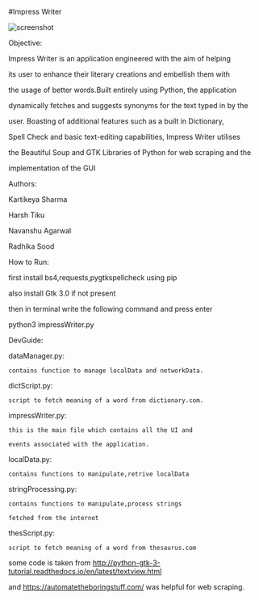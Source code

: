 #Impress Writer


![screenshot](./Screenshot\snew.png)


Objective:

Impress Writer is an application engineered with the aim of helping

its user to enhance their literary creations and embellish them with

the usage of better words.Built entirely using Python, the application

dynamically fetches and suggests synonyms for the text typed in by the

user. Boasting of additional features such as a built in Dictionary,

Spell Check and basic text-editing capabilities, Impress Writer utilises

the Beautiful Soup and GTK Libraries of Python for web scraping and the

implementation of the GUI

Authors:

Kartikeya Sharma

Harsh Tiku

Navanshu Agarwal

Radhika Sood

How to Run:

first install bs4,requests,pygtkspellcheck using pip

also install Gtk 3.0 if not present

then in terminal write the following command and press enter

python3 impressWriter.py

DevGuide:

dataManager.py:

	contains function to manage localData and networkData.

dictScript.py:

	script to fetch meaning of a word from dictionary.com.

impressWriter.py:

	this is the main file which contains all the UI and

	events associated with the application.

localData.py:

	contains functions to manipulate,retrive localData

stringProcessing.py:

	contains functions to manipulate,process strings

	fetched from the internet

thesScript.py:

	script to fetch meaning of a word from thesaurus.com

some code is taken from http://python-gtk-3-tutorial.readthedocs.io/en/latest/textview.html

and https://automatetheboringstuff.com/ was helpful for web scraping.
